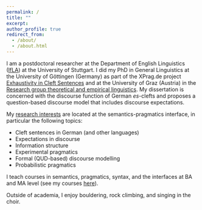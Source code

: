 ```yaml
---
permalink: /
title: ""
excerpt: 
author_profile: true
redirect_from: 
  - /about/
  - /about.html
---
```


I am a postdoctoral researcher at the Department of English Linguistics ([IfLA](https://www.ling.uni-stuttgart.de/institut/ifla/)) at the University of Stuttgart. I did my PhD in General Linguistics at the University of Göttingen (Germany) as part of the XPrag.de project [Exhaustivity in Cleft Sentences](http://www.xprag.de/?page_id=94) and at the University of Graz (Austria) in the [Research group theoretical and empirical linguistics](https://germanistik.uni-graz.at/en/research-group-theoretical-and-empirical-linguistics/). My dissertation is concerned with the discourse function of German *es*-clefts and proposes a question-based discourse model that includes discourse expectations.

My [research interests](https://swantje-toennis.github.io/research/) are located at the semantics-pragmatics interface, in particular the following topics:
* Cleft sentences in German (and other languages)
* Expectations in discourse
* Information structure
* Experimental pragmatics
* Formal (QUD-based) discourse modelling
* Probabilistic pragmatics

I teach courses in semantics, pragmatics, syntax, and the interfaces at BA and MA level (see my courses [here](https://swantje-toennis.github.io/teaching/)).

Outside of academia, I enjoy bouldering, rock climbing, and singing in the choir.



